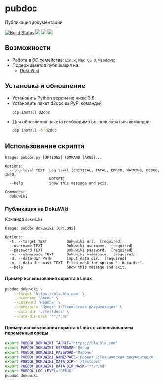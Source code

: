 
# pubdoc
Публикация документации

[![Build Status](https://travis-ci.org/brobots-corporation/pubdoc.svg?branch=master)](https://travis-ci.org/brobots-corporation/pubdoc)
[![](https://img.shields.io/pypi/v/pubdoc.svg?style=flat&color=blue)](https://pypi.org/project/pubdoc/)
[![](https://img.shields.io/pypi/pyversions/pubdoc.svg)](https://pypi.python.org/pypi/pubdoc/)
[![](https://img.shields.io/badge/license-GPL3-yellow.svg)](https://github.com/brobots-corporation/pubdoc/blob/master/LICENSE)

## Возможности
* Работа в ОС семейства: `Linux`, `Mac OS X`, `Windows`;
* Подерживается публикация на:
  * [DokuWiki](https://www.dokuwiki.org/)

## Установка и обновление

* Установить Python версии не ниже 3.6;
* Установить пакет d2doc из PyPI командой:
    ```sh
    pip install d2doc
    ```
* Для обновления пакета необходимо воспользоваться командой:
    ```sh
    pip install -U d2doc

## Использование скрипта
```
Usage: pubdoc.py [OPTIONS] COMMAND [ARGS]...

Options:
  --log-level TEXT  Log level [CRITICAL, FATAL, ERROR, WARNING, DEBUG, INFO,
                    NOTSET]
  --help            Show this message and exit.

Commands:
  dokuwiki
```  
### Публикация на DokuWiki
Команда `dokuwiki`
```
Usage: pubdoc dokuwiki [OPTIONS]

Options:
  -t, --target TEXT         Dokuwiki url.  [required]
  --username TEXT           Dokuwiki username.  [required]
  --password TEXT           Dokuwiki password.  [required]
  -n, --namespace TEXT      Dokuwiki namespace.  [required]
  -d, --data-dir PATH       Input data dir.  [required]
  -m, --data-dir-mask TEXT  Files mask for option '--data-dir'.
  --help                    Show this message and exit.
```

#### Пример использования скрипта в Linux
```sh
pubdoc dokuwiki \
    --target 'https://bla.bla.com' \
    --username 'Логин' \
    --password 'Пароль' \
    --namespace 'Проект 1:Техническая документация' \
    --data-dir './testdocs' \
    --data-dir-mask '**/*.md'
```

#### Пример использования скрипта в Linux c использованием переменных среды
```sh
export PUBDOC_DOKUWIKI_TARGET='https://bla.bla.com'
export PUBDOC_DOKUWIKI_USERNAME='Логин'
export PUBDOC_DOKUWIKI_PASSWORD='Пароль'
export PUBDOC_DOKUWIKI_NAMESPACE='Проект 1:Техническая документация'
export PUBDOC_DOKUWIKI_DATA_DIR='./testdocs'
export PUBDOC_DOKUWIKI_DATA_DIR_MASK='**/*.md'
export PUBDOC_LOG_LEVEL='DEBUG'
pubdoc dokuwiki 
```